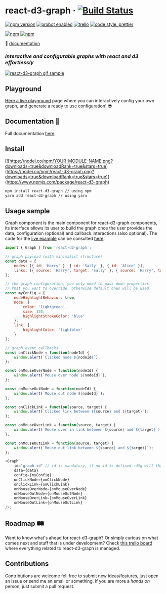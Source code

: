 # react-d3-graph &middot; [![Build Status](https://travis-ci.org/danielcaldas/react-d3-graph.svg?branch=master&style=flat-square)](https://travis-ci.org/danielcaldas/react-d3-graph)

[![npm version](https://img.shields.io/npm/v/react-d3-graph.svg?style=flat-square)](https://www.npmjs.com/package/react-d3-graph) [![probot enabled](https://img.shields.io/badge/probot:stale-enabled-yellow.svg?longCache=true&style=flat-square)](https://probot.github.io/) [![trello](https://img.shields.io/badge/trello-board-blue.svg?longCache=true&style=flat-square)](https://trello.com/b/KrnmFXha/react-d3-graph)
[![code style: prettier](https://img.shields.io/badge/code_style-prettier-ff69b4.svg?style=flat-square)](https://github.com/prettier/prettier)

[![npm](https://img.shields.io/npm/dw/react-d3-graph.svg?style=flat-square)](https://www.npmjs.com/package/react-d3-graph)
[![npm](https://img.shields.io/npm/dt/react-d3-graph.svg?style=flat-square)](https://www.npmjs.com/package/react-d3-graph)

:book: [documentation](https://danielcaldas.github.io/react-d3-graph/docs/index.html)

### _Interactive and configurable graphs with react and d3 effortlessly_

[![react-d3-graph gif sample](https://github.com/danielcaldas/react-d3-graph/blob/master/sandbox/rd3g_v2.gif?raw=true)](https://danielcaldas.github.io/react-d3-graph/sandbox/index.html)

## Playground

[Here a live playground](https://danielcaldas.github.io/react-d3-graph/sandbox/index.html) page where you can interactively config your own graph, and generate a ready to use configuration! :sunglasses:

## Documentation :book:

Full documentation [here](https://danielcaldas.github.io/react-d3-graph/docs/index.html).

## Install

[![https://nodei.co/npm/YOUR-MODULE-NAME.png?downloads=true&downloadRank=true&stars=true](https://nodei.co/npm/react-d3-graph.png?downloads=true&downloadRank=true&stars=true)](https://www.npmjs.com/package/react-d3-graph)

```bash
npm install react-d3-graph // using npm
yarn add react-d3-graph // using yarn
```

## Usage sample

Graph component is the main component for react-d3-graph components, its interface allows its user to build the graph once the user provides the data, configuration (optional) and callback interactions (also optional).
The code for the [live example](https://danielcaldas.github.io/react-d3-graph/sandbox/index.html) can be consulted [here](https://github.com/danielcaldas/react-d3-graph/blob/master/sandbox/Sandbox.jsx).

```javascript
import { Graph } from 'react-d3-graph';

// graph payload (with minimalist structure)
const data = {
    nodes: [{ id: 'Harry' }, { id: 'Sally' }, { id: 'Alice' }],
    links: [{ source: 'Harry', target: 'Sally' }, { source: 'Harry', target: 'Alice' }]
};

// the graph configuration, you only need to pass down properties
// that you want to override, otherwise default ones will be used
const myConfig = {
    nodeHighlightBehavior: true,
    node: {
        color: 'lightgreen',
        size: 120,
        highlightStrokeColor: 'blue'
    },
    link: {
        highlightColor: 'lightblue'
    }
};

// graph event callbacks
const onClickNode = function(nodeId) {
    window.alert(`Clicked node ${nodeId}`);
};

const onMouseOverNode = function(nodeId) {
    window.alert(`Mouse over node ${nodeId}`);
};

const onMouseOutNode = function(nodeId) {
    window.alert(`Mouse out node ${nodeId}`);
};

const onClickLink = function(source, target) {
    window.alert(`Clicked link between ${source} and ${target}`);
};

const onMouseOverLink = function(source, target) {
    window.alert(`Mouse over in link between ${source} and ${target}`);
};

const onMouseOutLink = function(source, target) {
    window.alert(`Mouse out link between ${source} and ${target}`);
};

<Graph
    id="graph-id" // id is mandatory, if no id is defined rd3g will throw an error
    data={data}
    config={myConfig}
    onClickNode={onClickNode}
    onClickLink={onClickLink}
    onMouseOverNode={onMouseOverNode}
    onMouseOutNode={onMouseOutNode}
    onMouseOverLink={onMouseOverLink}
    onMouseOutLink={onMouseOutLink}
/>;
```

## Roadmap :railway_track:

Want to know what's ahead for react-d3-graph? Or simply curious on what comes next and stuff that is under development?
Check [this trello board](https://trello.com/b/KrnmFXha/react-d3-graph) where everything related to react-d3-graph is managed.

## Contributions

Contributions are welcome fell free to submit new ideas/features, just open an issue or send me an email or something. If you are more a _hands on_ person, just submit a pull request.
